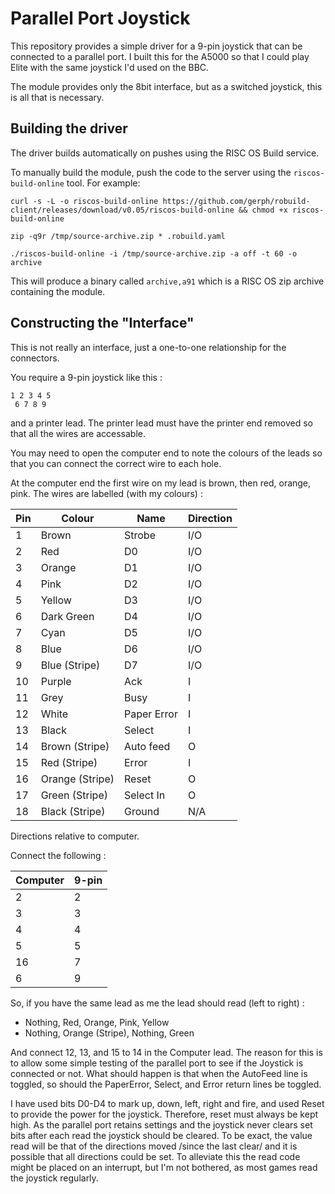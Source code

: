 # Parallel Port Joystick

This repository provides a simple driver for a 9-pin joystick that can
be connected to a parallel port. I built this for the A5000 so that I
could play Elite with the same joystick I'd used on the BBC.

The module provides only the 8bit interface, but as a switched joystick,
this is all that is necessary.

## Building the driver

The driver builds automatically on pushes using the RISC OS Build service.

To manually build the module, push the code to the server using the `riscos-build-online` tool. For example:

```
curl -s -L -o riscos-build-online https://github.com/gerph/robuild-client/releases/download/v0.05/riscos-build-online && chmod +x riscos-build-online

zip -q9r /tmp/source-archive.zip * .robuild.yaml

./riscos-build-online -i /tmp/source-archive.zip -a off -t 60 -o archive
```

This will produce a binary called `archive,a91` which is a RISC OS zip archive containing the module.

## Constructing the "Interface"

This is not really an interface, just a one-to-one relationship for the
connectors.

You require a 9-pin joystick like this :

```
1 2 3 4 5
 6 7 8 9
```

and a printer lead. The printer lead must have the printer end removed so
that all the wires are accessable.

You may need to open the computer end to note the colours of the leads so
that you can connect the correct wire to each hole.

At the computer end the first wire on my lead is brown, then red, orange,
pink. The wires are labelled (with my colours) :

| Pin | Colour          | Name           | Direction
| --- | --------------- | -------------- | ---------
| 1   | Brown           | Strobe         | I/O
| 2   | Red             | D0             | I/O
| 3   | Orange          | D1             | I/O
| 4   | Pink            | D2             | I/O
| 5   | Yellow          | D3             | I/O
| 6   | Dark Green      | D4             | I/O
| 7   | Cyan            | D5             | I/O
| 8   | Blue            | D6             | I/O
| 9   | Blue (Stripe)   | D7             | I/O
| 10  | Purple          | Ack            | I
| 11  | Grey            | Busy           | I
| 12  | White           | Paper Error    | I
| 13  | Black           | Select         | I
| 14  | Brown (Stripe)  | Auto feed      | O
| 15  | Red (Stripe)    | Error          | I
| 16  | Orange (Stripe) | Reset          | O
| 17  | Green (Stripe)  | Select In      | O
| 18  | Black (Stripe)  | Ground         | N/A

Directions relative to computer.

Connect the following :

| Computer  | 9-pin
| --------- | ------
|    2      |   2
|    3      |   3
|    4      |   4
|    5      |   5
|    16     |   7
|    6      |   9

So, if you have the same lead as me the lead should read (left to right) :

* Nothing, Red, Orange, Pink, Yellow
* Nothing, Orange (Stripe), Nothing, Green

And connect 12, 13, and 15 to 14 in the Computer lead. The reason for this is
to allow some simple testing of the parallel port to see if the Joystick is
connected or not. What should happen is that when the AutoFeed line is
toggled, so should the PaperError, Select, and Error return lines be toggled.

I have used bits D0-D4 to mark up, down, left, right and fire, and used Reset
to provide the power for the joystick. Therefore, reset must always be kept
high. As the parallel port retains settings and the joystick never clears set
bits after each read the joystick should be cleared. To be exact, the value
read will be that of the directions moved /since the last clear/ and it is
possible that all directions could be set. To alleviate this the read code
might be placed on an interrupt, but I'm not bothered, as most games read the
joystick regularly.

